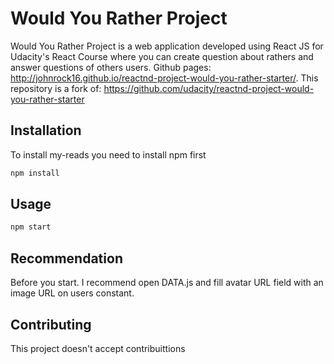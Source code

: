 # Would You Rather Project

Would You Rather Project is a web application developed using React JS for Udacity's React Course where you can create question about rathers and answer questions of others users. Github pages: http://johnrock16.github.io/reactnd-project-would-you-rather-starter/. This repository is a fork of: https://github.com/udacity/reactnd-project-would-you-rather-starter


## Installation

To install my-reads you need to install npm first


```bash
npm install
```

## Usage

```bash
npm start
```

## Recommendation
Before you start. I recommend open DATA.js and fill avatar URL field with an image URL on users constant.

## Contributing
This project doesn't accept contribuittions